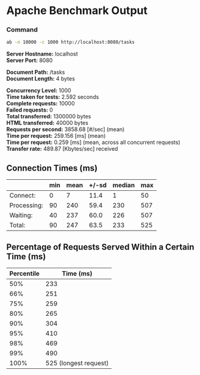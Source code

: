# Apache Benchmark Output

### Command

```bash
ab -n 10000 -c 1000 http://localhost:8080/tasks
```

**Server Hostname:** localhost  
**Server Port:** 8080

**Document Path:** /tasks  
**Document Length:** 4 bytes

**Concurrency Level:** 1000  
**Time taken for tests:** 2.592 seconds  
**Complete requests:** 10000  
**Failed requests:** 0  
**Total transferred:** 1300000 bytes  
**HTML transferred:** 40000 bytes  
**Requests per second:** 3858.68 \[#/sec\] (mean)  
**Time per request:** 259.156 \[ms\] (mean)  
**Time per request:** 0.259 \[ms\] (mean, across all concurrent requests)  
**Transfer rate:** 489.87 \[Kbytes/sec\] received

## Connection Times (ms)

|             | min | mean | +/-sd | median | max |
| ----------- | --- | ---- | ----- | ------ | --- |
| Connect:    | 0   | 7    | 11.4  | 1      | 50  |
| Processing: | 90  | 240  | 59.4  | 230    | 507 |
| Waiting:    | 40  | 237  | 60.0  | 226    | 507 |
| Total:      | 90  | 247  | 63.5  | 233    | 525 |

## Percentage of Requests Served Within a Certain Time (ms)

| Percentile | Time (ms)             |
| ---------- | --------------------- |
| 50%        | 233                   |
| 66%        | 251                   |
| 75%        | 259                   |
| 80%        | 265                   |
| 90%        | 304                   |
| 95%        | 410                   |
| 98%        | 469                   |
| 99%        | 490                   |
| 100%       | 525 (longest request) |
